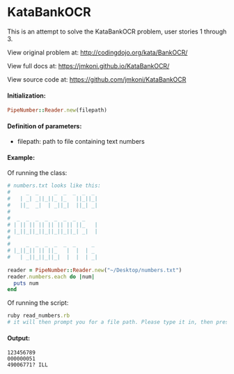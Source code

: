 # KataBankOCR

This is an attempt to solve the KataBankOCR problem, user stories 1 through 3.


View original problem at: http://codingdojo.org/kata/BankOCR/

View full docs at: https://jmkoni.github.io/KataBankOCR/

View source code at: https://github.com/jmkoni/KataBankOCR

#### Initialization:
```ruby
PipeNumber::Reader.new(filepath)
```
#### Definition of parameters:

* filepath: path to file containing text numbers

#### Example:

Of running the class:
```ruby
# numbers.txt looks like this:
#     _  _     _  _  _  _  _ 
#   | _| _||_||_ |_   ||_||_|
#   ||_  _|  | _||_|  ||_| _|
# 
#  _  _  _  _  _  _  _  _    
# | || || || || || || ||_   |
# |_||_||_||_||_||_||_| _|  |
# 
#     _  _  _  _  _  _     _ 
# |_||_|| || ||_   |  |  | _ 
#   | _||_||_||_|  |  |  | _|
  
reader = PipeNumber::Reader.new("~/Desktop/numbers.txt")
reader.numbers.each do |num|
  puts num
end
```

Of running the script:
```ruby
ruby read_numbers.rb
# it will then prompt you for a file path. Please type it in, then press enter.
```

#### Output:
```
123456789
000000051
49006771? ILL
```

